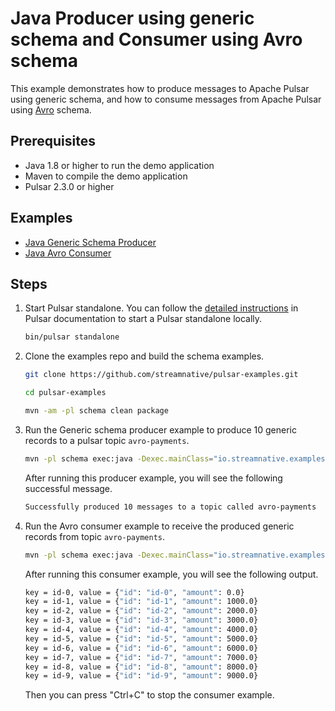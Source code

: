 # Java Producer using generic schema and Consumer using Avro schema

This example demonstrates how to produce messages to Apache Pulsar using generic schema, and
how to consume messages from Apache Pulsar using [Avro](http://avro.apache.org) schema.

## Prerequisites

- Java 1.8 or higher to run the demo application
- Maven to compile the demo application
- Pulsar 2.3.0 or higher

## Examples

- [Java Generic Schema Producer](../src/main/java/io/streamnative/examples/schema/generic/GenericSchemaProducerExample.java)
- [Java Avro Consumer](../src/main/java/io/streamnative/examples/schema/avro/AvroSchemaConsumerExample.java)

## Steps

1. Start Pulsar standalone. You can follow the [detailed instructions](http://pulsar.apache.org/docs/en/next/standalone/)
in Pulsar documentation to start a Pulsar standalone locally.
   ```bash
   bin/pulsar standalone
   ```

2. Clone the examples repo and build the schema examples.
   ```bash
   git clone https://github.com/streamnative/pulsar-examples.git
   ```
   ```bash
   cd pulsar-examples
   ```
   ```bash
   mvn -am -pl schema clean package
   ```

3. Run the Generic schema producer example to produce 10 generic records to a pulsar topic `avro-payments`.
   ```bash
   mvn -pl schema exec:java -Dexec.mainClass="io.streamnative.examples.schema.generic.GenericSchemaProducerExample"
   ```
   After running this producer example, you will see the following successful message.
   ```bash
   Successfully produced 10 messages to a topic called avro-payments
   ```

4. Run the Avro consumer example to receive the produced generic records from topic `avro-payments`.
   ```bash
   mvn -pl schema exec:java -Dexec.mainClass="io.streamnative.examples.schema.avro.AvroSchemaConsumerExample"
   ```
   After running this consumer example, you will see the following output.
   ```bash
   key = id-0, value = {"id": "id-0", "amount": 0.0}
   key = id-1, value = {"id": "id-1", "amount": 1000.0}
   key = id-2, value = {"id": "id-2", "amount": 2000.0}
   key = id-3, value = {"id": "id-3", "amount": 3000.0}
   key = id-4, value = {"id": "id-4", "amount": 4000.0}
   key = id-5, value = {"id": "id-5", "amount": 5000.0}
   key = id-6, value = {"id": "id-6", "amount": 6000.0}
   key = id-7, value = {"id": "id-7", "amount": 7000.0}
   key = id-8, value = {"id": "id-8", "amount": 8000.0}
   key = id-9, value = {"id": "id-9", "amount": 9000.0}
   ```
   Then you can press "Ctrl+C" to stop the consumer example.
